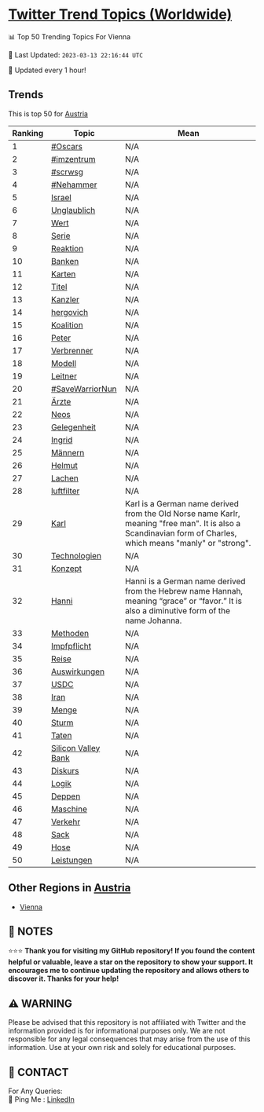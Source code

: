 [Twitter Trend Topics (Worldwide)](https://github.com/ErcinDedeoglu/Twitter-Trend-Topics)
==========


📊 Top 50 Trending Topics For Vienna

📆 Last Updated: `2023-03-13 22:16:44 UTC`

🔧 Updated every 1 hour!


## Trends

This is top 50 for [Austria](</Austria>)

| Ranking | Topic | Mean |
| ------- | ------------ | ------------ |
| 1 | [#Oscars](http://twitter.com/search?q=%23Oscars) | N/A |
| 2 | [#imzentrum](http://twitter.com/search?q=%23imzentrum) | N/A |
| 3 | [#scrwsg](http://twitter.com/search?q=%23scrwsg) | N/A |
| 4 | [#Nehammer](http://twitter.com/search?q=%23Nehammer) | N/A |
| 5 | [Israel](http://twitter.com/search?q=Israel) | N/A |
| 6 | [Unglaublich](http://twitter.com/search?q=Unglaublich) | N/A |
| 7 | [Wert](http://twitter.com/search?q=Wert) | N/A |
| 8 | [Serie](http://twitter.com/search?q=Serie) | N/A |
| 9 | [Reaktion](http://twitter.com/search?q=Reaktion) | N/A |
| 10 | [Banken](http://twitter.com/search?q=Banken) | N/A |
| 11 | [Karten](http://twitter.com/search?q=Karten) | N/A |
| 12 | [Titel](http://twitter.com/search?q=Titel) | N/A |
| 13 | [Kanzler](http://twitter.com/search?q=Kanzler) | N/A |
| 14 | [hergovich](http://twitter.com/search?q=hergovich) | N/A |
| 15 | [Koalition](http://twitter.com/search?q=Koalition) | N/A |
| 16 | [Peter](http://twitter.com/search?q=Peter) | N/A |
| 17 | [Verbrenner](http://twitter.com/search?q=Verbrenner) | N/A |
| 18 | [Modell](http://twitter.com/search?q=Modell) | N/A |
| 19 | [Leitner](http://twitter.com/search?q=Leitner) | N/A |
| 20 | [#SaveWarriorNun](http://twitter.com/search?q=%23SaveWarriorNun) | N/A |
| 21 | [Ärzte](http://twitter.com/search?q=%c3%84rzte) | N/A |
| 22 | [Neos](http://twitter.com/search?q=Neos) | N/A |
| 23 | [Gelegenheit](http://twitter.com/search?q=Gelegenheit) | N/A |
| 24 | [Ingrid](http://twitter.com/search?q=Ingrid) | N/A |
| 25 | [Männern](http://twitter.com/search?q=M%c3%a4nnern) | N/A |
| 26 | [Helmut](http://twitter.com/search?q=Helmut) | N/A |
| 27 | [Lachen](http://twitter.com/search?q=Lachen) | N/A |
| 28 | [luftfilter](http://twitter.com/search?q=luftfilter) | N/A |
| 29 | [Karl](http://twitter.com/search?q=Karl) | Karl is a German name derived from the Old Norse name Karlr, meaning "free man". It is also a Scandinavian form of Charles, which means "manly" or "strong". |
| 30 | [Technologien](http://twitter.com/search?q=Technologien) | N/A |
| 31 | [Konzept](http://twitter.com/search?q=Konzept) | N/A |
| 32 | [Hanni](http://twitter.com/search?q=Hanni) | Hanni is a German name derived from the Hebrew name Hannah, meaning “grace” or “favor.” It is also a diminutive form of the name Johanna. |
| 33 | [Methoden](http://twitter.com/search?q=Methoden) | N/A |
| 34 | [Impfpflicht](http://twitter.com/search?q=Impfpflicht) | N/A |
| 35 | [Reise](http://twitter.com/search?q=Reise) | N/A |
| 36 | [Auswirkungen](http://twitter.com/search?q=Auswirkungen) | N/A |
| 37 | [USDC](http://twitter.com/search?q=USDC) | N/A |
| 38 | [Iran](http://twitter.com/search?q=Iran) | N/A |
| 39 | [Menge](http://twitter.com/search?q=Menge) | N/A |
| 40 | [Sturm](http://twitter.com/search?q=Sturm) | N/A |
| 41 | [Taten](http://twitter.com/search?q=Taten) | N/A |
| 42 | [Silicon Valley Bank](http://twitter.com/search?q=Silicon+Valley+Bank) | N/A |
| 43 | [Diskurs](http://twitter.com/search?q=Diskurs) | N/A |
| 44 | [Logik](http://twitter.com/search?q=Logik) | N/A |
| 45 | [Deppen](http://twitter.com/search?q=Deppen) | N/A |
| 46 | [Maschine](http://twitter.com/search?q=Maschine) | N/A |
| 47 | [Verkehr](http://twitter.com/search?q=Verkehr) | N/A |
| 48 | [Sack](http://twitter.com/search?q=Sack) | N/A |
| 49 | [Hose](http://twitter.com/search?q=Hose) | N/A |
| 50 | [Leistungen](http://twitter.com/search?q=Leistungen) | N/A |



## Other Regions in [Austria](</Austria>)

* [Vienna](</Austria/Vienna.md>)



## 📝 NOTES

⭐⭐⭐ **Thank you for visiting my GitHub repository! If you found the content helpful or valuable, leave a star on the repository to show your support. It encourages me to continue updating the repository and allows others to discover it. Thanks for your help!**


## ⚠️ WARNING

Please be advised that this repository is not affiliated with Twitter and the information provided is for informational purposes only. We are not responsible for any legal consequences that may arise from the use of this information. Use at your own risk and solely for educational purposes.


## 📨 CONTACT

 For Any Queries:  
            🏓 Ping Me : [LinkedIn](https://www.linkedin.com/in/ercindedeoglu/)
